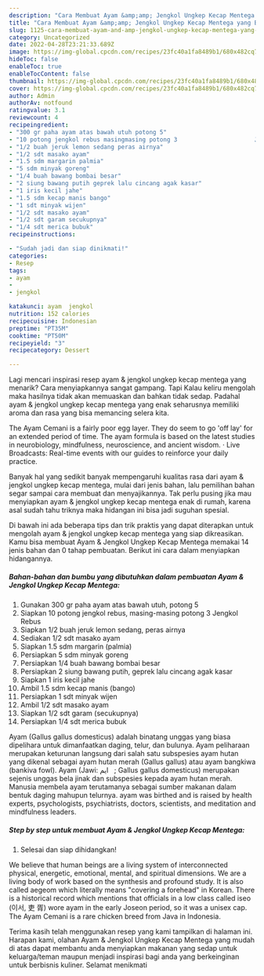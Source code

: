 ```yaml
---
description: "Cara Membuat Ayam &amp;amp; Jengkol Ungkep Kecap Mentega yang Bisa Manjain Lidah, Buat Buka Puasa Lezat Sekali"
title: "Cara Membuat Ayam &amp;amp; Jengkol Ungkep Kecap Mentega yang Bisa Manjain Lidah, Buat Buka Puasa Lezat Sekali"
slug: 1125-cara-membuat-ayam-and-amp-jengkol-ungkep-kecap-mentega-yang-bisa-manjain-lidah-buat-buka-puasa-lezat-sekali
category: Uncategorized
date: 2022-04-28T23:21:33.689Z
image: https://img-global.cpcdn.com/recipes/23fc40a1fa8489b1/680x482cq70/ayam-jengkol-ungkep-kecap-mentega-foto-resep-utama.jpg
hideToc: false
enableToc: true
enableTocContent: false
thumbnail: https://img-global.cpcdn.com/recipes/23fc40a1fa8489b1/680x482cq70/ayam-jengkol-ungkep-kecap-mentega-foto-resep-utama.jpg
cover: https://img-global.cpcdn.com/recipes/23fc40a1fa8489b1/680x482cq70/ayam-jengkol-ungkep-kecap-mentega-foto-resep-utama.jpg
author: Admin
authorAv: notfound
ratingvalue: 3.1
reviewcount: 4
recipeingredient:
- "300 gr paha ayam atas bawah utuh potong 5"
- "10 potong jengkol rebus masingmasing potong 3                      Jengkol Rebus"
- "1/2 buah jeruk lemon sedang peras airnya"
- "1/2 sdt masako ayam"
- "1.5 sdm margarin palmia"
- "5 sdm minyak goreng"
- "1/4 buah bawang bombai besar"
- "2 siung bawang putih geprek lalu cincang agak kasar"
- "1 iris kecil jahe"
- "1.5 sdm kecap manis bango"
- "1 sdt minyak wijen"
- "1/2 sdt masako ayam"
- "1/2 sdt garam secukupnya"
- "1/4 sdt merica bubuk"
recipeinstructions:

- "Sudah jadi dan siap dinikmati!"
categories:
- Resep
tags:
- ayam
- 
- jengkol

katakunci: ayam  jengkol 
nutrition: 152 calories
recipecuisine: Indonesian
preptime: "PT35M"
cooktime: "PT50M"
recipeyield: "3"
recipecategory: Dessert

---
```



Lagi mencari inspirasi resep ayam &amp; jengkol ungkep kecap mentega yang menarik? Cara menyiapkannya sangat gampang. Tapi Kalau keliru mengolah maka hasilnya tidak akan memuaskan dan bahkan tidak sedap. Padahal ayam &amp; jengkol ungkep kecap mentega yang enak seharusnya memiliki aroma dan rasa yang bisa memancing selera kita.


The Ayam Cemani is a fairly poor egg layer. They do seem to go &#39;off lay&#39; for an extended period of time. The ayam formula is based on the latest studies in neurobiology, mindfulness, neuroscience, and ancient wisdom. · Live Broadcasts: Real-time events with our guides to reinforce your daily practice.

Banyak hal yang sedikit banyak mempengaruhi kualitas rasa dari ayam &amp; jengkol ungkep kecap mentega, mulai dari jenis bahan, lalu pemilihan bahan segar sampai cara membuat dan menyajikannya. Tak perlu pusing jika mau menyiapkan ayam &amp; jengkol ungkep kecap mentega enak di rumah, karena asal sudah tahu triknya maka hidangan ini bisa jadi suguhan spesial.


Di bawah ini ada beberapa tips dan trik praktis yang dapat diterapkan untuk mengolah ayam &amp; jengkol ungkep kecap mentega yang siap dikreasikan. Kamu bisa membuat Ayam &amp; Jengkol Ungkep Kecap Mentega memakai 14 jenis bahan dan 0 tahap pembuatan. Berikut ini cara dalam menyiapkan hidangannya.

<!--inarticleads1-->

##### Bahan-bahan dan bumbu yang dibutuhkan dalam pembuatan Ayam &amp; Jengkol Ungkep Kecap Mentega:

1. Gunakan 300 gr paha ayam atas bawah utuh, potong 5
1. Siapkan 10 potong jengkol rebus, masing-masing potong 3                      Jengkol Rebus
1. Siapkan 1/2 buah jeruk lemon sedang, peras airnya
1. Sediakan 1/2 sdt masako ayam
1. Siapkan 1.5 sdm margarin (palmia)
1. Persiapkan 5 sdm minyak goreng
1. Persiapkan 1/4 buah bawang bombai besar
1. Persiapkan 2 siung bawang putih, geprek lalu cincang agak kasar
1. Siapkan 1 iris kecil jahe
1. Ambil 1.5 sdm kecap manis (bango)
1. Persiapkan 1 sdt minyak wijen
1. Ambil 1/2 sdt masako ayam
1. Siapkan 1/2 sdt garam (secukupnya)
1. Persiapkan 1/4 sdt merica bubuk


Ayam (Gallus gallus domesticus) adalah binatang unggas yang biasa dipelihara untuk dimanfaatkan daging, telur, dan bulunya. Ayam peliharaan merupakan keturunan langsung dari salah satu subspesies ayam hutan yang dikenal sebagai ayam hutan merah (Gallus gallus) atau ayam bangkiwa (bankiva fowl). Ayam (Jawi: ‏ ايم ‎ ‎; Gallus gallus domesticus) merupakan sejenis unggas bela jinak dan subspesies kepada ayam hutan merah. Manusia membela ayam terutamanya sebagai sumber makanan dalam bentuk daging mahupun telurnya. ayam was birthed and is raised by health experts, psychologists, psychiatrists, doctors, scientists, and meditation and mindfulness leaders. 

<!--inarticleads2-->

##### Step by step untuk membuat Ayam &amp; Jengkol Ungkep Kecap Mentega:


1. Selesai dan siap dihidangkan!

We believe that human beings are a living system of interconnected physical, energetic, emotional, mental, and spiritual dimensions. We are a living body of work based on the synthesis and profound study. It is also called aegeom which literally means &#34;covering a forehead&#34; in Korean. There is a historical record which mentions that officials in a low class called iseo (이서, 吏 胥) wore ayam in the early Joseon period, so it was a unisex cap. The Ayam Cemani is a rare chicken breed from Java in Indonesia. 

Terima kasih telah menggunakan resep yang kami tampilkan di halaman ini. Harapan kami, olahan Ayam &amp; Jengkol Ungkep Kecap Mentega yang mudah di atas dapat membantu anda menyiapkan makanan yang sedap untuk keluarga/teman maupun menjadi inspirasi bagi anda yang berkeinginan untuk berbisnis kuliner. Selamat menikmati
